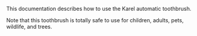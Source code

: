 This documentation describes how to use the Karel automatic toothbrush.

Note that this toothbrush is totally safe to use for children, adults, pets, wildlife, and trees. 
